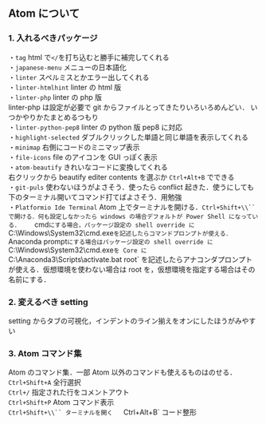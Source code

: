 ## Atom について

### 1. 入れるべきパッケージ
・`tag` html で``</``を打ち込むと勝手に補完してくれる  
・`japanese-menu` メニューの日本語化  
・`linter` スペルミスとかエラー出してくれる  
・`linter-htmlhint`  linter の html 版  
・`linter-php` linter の php 版   
linter-php は設定が必要で git からファイルとってきたりいろいろめんどい．
いつかやりかたまとめるつもり  
・`linter-python-pep8` linter の python 版 pep8 に対応  
・`highlight-selected` ダブルクリックした単語と同じ単語を表示してくれる  
・`minimap` 右側にコードのミニマップ表示  
・`file-icons` file のアイコンを GUI っぽく表示   
・`atom-beautify` きれいなコードに変換してくれる   
右クリックから beautify editer contents を選ぶか `Ctrl+Alt+B` でできる  
・`git-puls`  使わないほうがよさそう．使ったら conflict 起きた．使うにしても下のターミナル開いてコマンド打てばよさそう．用勉強  
・`Platformio Ide Terminal`  Atom 上でターミナルを開ける．`Ctrl+Shift+\\``で開ける．何も設定しなかったら windows の場合デフォルトが Power Shell になっている．   
`cmd` にする場合，パッケージ設定の shell override に `C:\Windows\System32\cmd.exe` を記述したらコマンドプロンプトが使える．  
`Anaconda prompt` にする場合はパッケージ設定の shell override に `C:\Windows\System32\cmd.exe` を Core に `C:\Anaconda3\Scripts\activate.bat root` を記述したらアナコンダプロンプトが使える．仮想環境を使わない場合は root を，仮想環境を指定する場合はその名前にする．


### 2. 変えるべき setting   
setting からタブの可視化，インデントのライン揃えをオンにしたほうがみやすい

### 3. Atom コマンド集
Atom のコマンド集．一部 Atom 以外のコマンドも使えるものはのせる．  
`Ctrl+Shift+A` 全行選択  
`Ctrl+/` 指定された行をコメントアウト  
`Ctrl+Shift+P` Atom コマンド表示  
`Ctrl+Shift+\\`` ターミナルを開く  
`Ctrl+Alt+B` コード整形    
